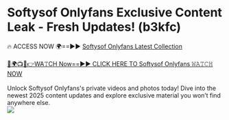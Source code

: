 # Softysof Onlyfans Exclusive Content Leak - Fresh Updates! (b3kfc)

🔥 ACCESS NOW 🌍==►► <a href="https://tinyurl.com/kvy9nzfs" rel="nofollow">Softysof Onlyfans Latest Collection</a>
<br><br>
[🔴🌍📺📱👉WA𝚃CH Now==►► CLICK HERE TO Softysof Onlyfans 𝚆𝙰𝚃𝙲𝙷 NOW](https://tinyurl.com/kvy9nzfs)
<br><br>
Unlock Softysof Onlyfans's private videos and photos today! Dive into the newest 2025 content updates and explore exclusive material you won’t find anywhere else.
<br>
<a href="https://tinyurl.com/kvy9nzfs" rel="nofollow" data-target="animated-image.originalLink"><img src="https://camo.githubusercontent.com/8a4f000d20f83aca3bf7ec5f350d767afa0574a8a352519fd8cfa583a6f93a33/68747470733a2f2f692e696d6775722e636f6d2f644a486b345a712e676966" data-canonical-src="https://i.imgur.com/dJHk4Zq.gif" style="max-width: 100%; display: inline-block;" data-target="animated-image.originalImage"></a>
<br>

